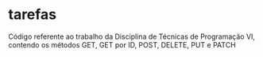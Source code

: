# tarefas
Código referente ao trabalho da Disciplina de Técnicas de Programação VI, contendo os métodos GET, GET por ID, POST, DELETE, PUT e PATCH
